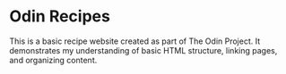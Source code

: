 # Odin Recipes

This is a basic recipe website created as part of The Odin Project. It demonstrates my understanding of basic HTML structure, linking pages, and organizing content.
